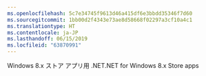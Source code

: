 ```yaml
---
ms.openlocfilehash: 5c7e34745f9613d46a415df6e3bbdd35346f7d60
ms.sourcegitcommit: 1bb00d2f4343e73ae8d58668f02297a3cf10a4c1
ms.translationtype: HT
ms.contentlocale: ja-JP
ms.lasthandoff: 06/15/2019
ms.locfileid: "63870991"
---
```

<span data-ttu-id="e6bf4-101">Windows 8.x ストア アプリ用 .NET</span><span class="sxs-lookup"><span data-stu-id="e6bf4-101">.NET for Windows 8.x Store apps</span></span>